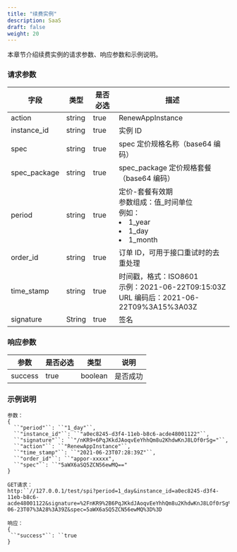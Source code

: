 ```yaml
---
title: "续费实例"
description: SaaS
draft: false
weight: 20
---
```


本章节介绍续费实例的请求参数、响应参数和示例说明。

### 请求参数

| 字段         | 类型   | 是否必选 | 描述                                                         |
| ------------ | ------ | -------- | ------------------------------------------------------------ |
| action       | string | true     | RenewAppInstance                                             |
| instance_id  | string | true     | 实例 ID                                                      |
| spec         | string | true     | spec 定价规格名称（base64 编码）                             |
| spec_package | string | true     | spec_package 定价规格套餐（base64  编码）                    |
| period       | string | true     | 定价-套餐有效期<br />参数组成：值_时间单位<br />例如：<li>1_year</li><li>1_day</li><li>1_month</li> |
| order_id     | string | true     | 订单 ID，可用于接口重试时的去重处理                          |
| time_stamp   | string | true     | 时间戳，格式：ISO8601<br />示例：2021-06-22T09:15:03Z<br />URL 编码后：2021-06-22T09%3A15%3A03Z |
| signature    | String | true     | 签名                                                         |

### 响应参数

| 参数    | 是否必选 | 类型    | 说明     |
| ------- | -------- | ------- | -------- |
| success | true     | boolean | 是否成功 |

### 示例说明

```
参数：  
{
  ``"period"``: ``"1_day"``,
  ``"instance_id"``: ``"a0ec8245-d3f4-11eb-b8c6-acde48001122"``,
  ``"signature"``: ``"/nKR9+6PqJKkdJAoqvEeYhhQm8u2KhdwKnJ8LOf0rSg="``,
  ``"action"``: ``"RenewAppInstance"``,
  ``"time_stamp"``: ``"2021-06-23T07:28:39Z"``,
  ``"order_id"``: ``"appor-xxxxx",
  ``"spec"``: ``"5aWX6aSQ5ZCN56ewMQ=="
}
```

```
GET请求： 
http:``//127.0.0.1/test/spi?period=1_day&instance_id=a0ec8245-d3f4-11eb-b8c6-acde48001122&signature=%2FnKR9%2B6PqJKkdJAoqvEeYhhQm8u2KhdwKnJ8LOf0rSg%3D&action=RenewAppInstance&time_stamp=2021-06-23T07%3A28%3A39Z&spec=5aWX6aSQ5ZCN56ewMQ%3D%3D  
```

```
响应：
{
 ``"success"``: ``true
}
```

 

